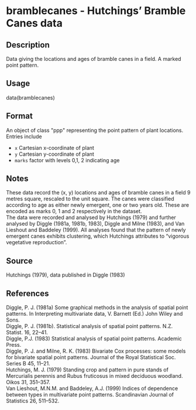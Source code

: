 # bramblecanes - Hutchings’ Bramble Canes data

## Description
Data giving the locations and ages of bramble canes in a field. A marked point pattern.

## Usage
data(bramblecanes)

## Format
An object of class "ppp" representing the point pattern of plant locations. Entries include
- `x` Cartesian x-coordinate of plant
- `y` Cartesian y-coordinate of plant
- `marks` factor with levels 0,1, 2 indicating age

## Notes
These data record the (x, y) locations and ages of bramble canes in a field 9 metres square, rescaled to the unit square. The canes were classified according to age as either newly emergent, one or two years old. These are encoded as marks 0, 1 and 2 respectively in the dataset.  
The data were recorded and analysed by Hutchings (1979) and further analysed by Diggle (1981a, 1981b, 1983), Diggle and Milne (1983), and Van Lieshout and Baddeley (1999). All analyses found that the pattern of newly emergent canes exhibits clustering, which Hutchings attributes to “vigorous vegetative reproduction”.

## Source
Hutchings (1979), data published in Diggle (1983)

## References
Diggle, P. J. (1981a) Some graphical methods in the analysis of spatial point patterns. In Interpreting multivariate data, V. Barnett (Ed.) John Wiley and Sons.  
Diggle, P. J. (1981b). Statistical analysis of spatial point patterns. N.Z. Statist. 16, 22–41.  
Diggle, P.J. (1983) Statistical analysis of spatial point patterns. Academic Press.  
Diggle, P. J. and Milne, R. K. (1983) Bivariate Cox processes: some models for bivariate spatial point patterns. Journal of the Royal Statistical Soc. Series B 45, 11–21.  
Hutchings, M. J. (1979) Standing crop and pattern in pure stands of Mercurialis perennis and Rubus fruticosus in mixed deciduous woodland. Oikos 31, 351–357.  
Van Lieshout, M.N.M. and Baddeley, A.J. (1999) Indices of dependence between types in multivariate point patterns. Scandinavian Journal of Statistics 26, 511–532.  

